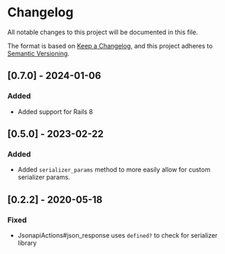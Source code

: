 # Changelog
All notable changes to this project will be documented in this file.

The format is based on [Keep a Changelog](https://keepachangelog.com/en/1.0.0/),
and this project adheres to [Semantic Versioning](https://semver.org/spec/v2.0.0.html).

## [0.7.0] - 2024-01-06
### Added
- Added support for Rails 8

## [0.5.0] - 2023-02-22
### Added
- Added `serializer_params` method to more easily allow for custom serializer params.

## [0.2.2] - 2020-05-18
### Fixed
- JsonapiActions#json_response uses `defined?` to check for serializer library
